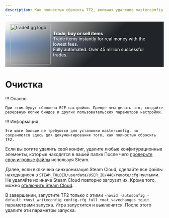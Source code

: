 ```yaml
---
description: Как полностью сбросить TF2, включая удаление mastercomfig или других конфигов.
...
```


<div style="background: linear-gradient(135deg, rgba(33,37,41, 0.01), rgba(33,37,41, 1) 60%),radial-gradient(ellipse at top left, rgba(255,255,255, 0.5), transparent 50%),radial-gradient(ellipse at top right, rgba(255,228,132, 0.5), transparent 50%),radial-gradient(ellipse at center right, rgba(112.520718,44.062154,249.437846, 0.5), transparent 50%),radial-gradient(ellipse at center left, rgba(13,110,253, 0.5), transparent 50%);padding:0.5rem 1rem;display: flex;align-items: center" class="md-typeset">
    <div>
        <a href="https://tradeit.gg/?aff=comfig">
            <img style="height:8rem;width:8rem;aspect-ratio:1/1;display: inline-block;" alt="tradeit.gg logo" src="https://mastercomfig.com/img/third_party/tradeit.webp" width="128" height="128">
        </a>
    </div>
    <div style="margin-left: 0.5rem;">
        <a href="https://tradeit.gg/?aff=comfig">
            <p style="color:#fff">
                <strong>Trade, buy or sell items</strong><br>
                Trade items instantly for real money with the lowest fees.<br>
                Fully automated. Over 45 million successful trades.
            </p>
        </a>
    </div>
</div>

# Очистка

!!! Опасно

    При этом будут сброшены ВСЕ настройки. Прежде чем делать это, создайте резервную копию биндов и других пользовательских параметров настройки.

!!! Информация

    Эти шаги больше не требуются для установки mastercomfig, но сохраняются здесь для документирования того, как полностью сбросить TF2.

Если вы хотите удалить свой конфиг, удалите любые
конфигурационные элементы, которые находятся в вашей папке
После чего [проверьте свои игровые файлы](https://help.steampowered.com/ru/faqs/view/0C48-FCBD-DA71-93EB)
используя Steam.

Далее, если включена синхронизация Steam Cloud, сделайте все файлы находящиеся в
`STEAM_FOLDER/userdata/USER_ID/440/remote/cfg` пустыми. Не удаляйте их
иначе Steam Cloud повторно загрузит их. Кроме того, можно
[отключить Steam Cloud](https://help.steampowered.com/ru/faqs/view/68D2-35AB-09A9-7678#enabling).

В завершении, запустите TF2 только с этими
`-novid -autoconfig -default +host_writeconfig config.cfg full +mat_savechanges +quit` параметрами
запуска. Игра запустится и выключится. После этого удалите эти параметры запуска.
